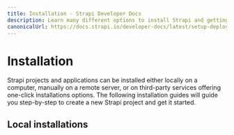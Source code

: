 ```yaml
---
title: Installation - Strapi Developer Docs
description: Learn many different options to install Strapi and getting started on using it.
canonicalUrl: https://docs.strapi.io/developer-docs/latest/setup-deployment-guides/installation.html
---
```


# Installation

Strapi projects and applications can be installed either locally on a computer, manually on a remote server, or on third-party services offering one-click installations options. The following installation guides will guide you step-by-step to create a new Strapi project and get it started.

## Local installations

<div>
	<InstallLink link="installation/cli.html">
		<template #icon>
      <svg width="244px" height="244px" viewBox="0 0 244 244" version="1.1" xmlns="http://www.w3.org/2000/svg" xmlns:xlink="http://www.w3.org/1999/xlink">
        <g stroke="none" stroke-width="1" fill="none" fill-rule="evenodd">
          <g transform="translate(-567.000000, -357.000000)" fill="#FFFFFF">
            <g transform="translate(564.000000, 357.000000)">
              <g transform="translate(0.000000, 0.760305)">
                <path d="M164.892662,165.07248 L164.892662,86.343565 C164.892662,83.5395527 162.619561,81.2664516 159.815549,81.2664516 L81.177926,81.2664516 L81.177926,0 L240.993475,0 C243.797487,-1.5457868e-14 246.070588,2.2731011 246.070588,5.0771134 L246.070588,165.07248 L164.892662,165.07248 Z"></path><path d="M81.177926,0 L81.177926,81.2664516 L6.12389787,81.2664516 C4.72189171,81.2664516 3.58534116,80.129901 3.58534116,78.7278949 C3.58534116,78.0551071 3.85241582,77.4098346 4.32788926,76.9338427 L81.177926,0 Z"  opacity="0.404989"></path><path d="M246.070588,171.205824 L246.070588,246.338931 L164.892662,246.338931 L241.736023,169.411772 C242.726851,168.419864 244.334176,168.418988 245.326084,169.409816 C245.802754,169.885967 246.070588,170.532078 246.070588,171.205824 Z" opacity="0.404989" transform="translate(205.481625, 205.705706) scale(-1, -1) translate(-205.481625, -205.705706) "></path><path d="M81.177926,81.2664516 L162.354106,81.2664516 C163.756112,81.2664516 164.892662,82.4030021 164.892662,83.8050083 L164.892662,165.07248 L86.2550394,165.07248 C83.4510271,165.07248 81.177926,162.799379 81.177926,159.995366 L81.177926,81.2664516 Z" opacity="0.404989"></path>
              </g>
            </g>
          </g>
        </g>
      </svg>
		</template>
		<template #title>CLI (recommended)</template>
		<template #description>
			Create a project on your local machine using the CLI.
		</template>
	</InstallLink>
</div>

<div>
	<InstallLink link="installation/docker.html">
		<template #icon>
			<svg xmlns="http://www.w3.org/2000/svg" width="34" height="23"><g fill="#fff" fill-rule="evenodd"><path d="M18.8017 10.5442h3.4333v-3.101h-3.4333zM14.745 10.5442h3.4333v-3.101H14.745v3.101zM10.6892 10.5442h3.4325v-3.101h-3.4334v3.101zM6.6316 10.5442h3.4334v-3.101H6.6316zM2.5759 10.5442h3.4324v-3.101H2.576v3.101zM6.6326 6.8226h3.4324v-3.101H6.6316v3.101zM10.6892 6.8226h3.4325v-3.101h-3.4334v3.101zM14.745 6.8226h3.4333v-3.101H14.745v3.101zM14.745 3.101h3.4333V0H14.745v3.101z"></path><path d="M28.752 8.3043c-.1708-1.2412-.8667-2.317-2.1326-3.2901l-.727-.482-.4866.7243c-.6197.9309-.9318 2.2216-.829 3.46.046.4351.19 1.2145.6408 1.8993-.4498.2405-1.3366.572-2.5144.549H.1285l-.045.2589c-.2111 1.2439-.2075 5.1252 2.329 8.1087 1.9269 2.2675 4.8168 3.4178 8.5889 3.4178 8.1757 0 14.2245-3.741 17.0565-10.5406 1.1136.022 3.5132.0064 4.7461-2.3326.0312-.0533.1056-.1947.3204-.638l.1184-.2424-.693-.46c-.75-.4984-2.4723-.681-3.7979-.4323z"></path></g></svg>
		</template>
		<template #title>Docker</template>
		<template #description>
      Create a project on your local machine using Docker.
    </template>
	</InstallLink>
</div>
